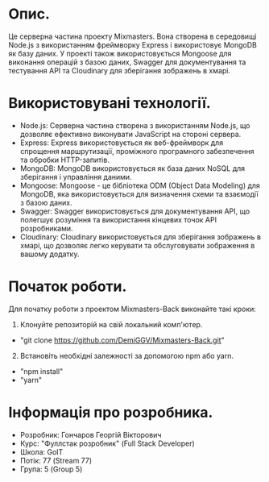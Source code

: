 # Опис.

Це серверна частина проекту Mixmasters. Вона створена в середовищі Node.js з використанням фреймворку Express і використовує MongoDB як базу даних. У проекті також використовується Mongoose для виконання операцій з базою даних, Swagger для документування та тестування API та Cloudinary для зберігання зображень в хмарі.

# Використовувані технології.

- Node.js: Серверна частина створена з використанням Node.js, що дозволяє ефективно виконувати JavaScript на стороні сервера.
- Express: Express використовується як веб-фреймворк для спрощення маршрутизації, проміжного програмного забезпечення та обробки HTTP-запитів.
- MongoDB: MongoDB використовується як база даних NoSQL для зберігання і управління даними.
- Mongoose: Mongoose - це бібліотека ODM (Object Data Modeling) для MongoDB, яка використовується для визначення схеми та взаємодії з базою даних.
- Swagger: Swagger використовується для документування API, що полегшує розуміння та використання кінцевих точок API розробниками.
- Cloudinary: Cloudinary використовується для зберігання зображень в хмарі, що дозволяє легко керувати та обслуговувати зображення в вашому додатку.

# Початок роботи.

Для початку роботи з проектом Mixmasters-Back виконайте такі кроки:

1. Клонуйте репозиторій на свій локальний комп'ютер.

- "git clone https://github.com/DemiGGV/Mixmasters-Back.git"

2. Встановіть необхідні залежності за допомогою npm або yarn.

- "npm install"
- "yarn"

# Інформація про розробника.

- Розробник: Гончаров Георгій Вікторович
- Курс: "Фуллстак розробник" (Full Stack Developer)
- Школа: GoIT
- Потік: 77 (Stream 77)
- Група: 5 (Group 5)

